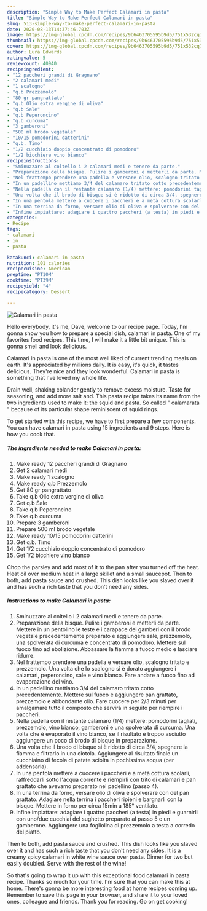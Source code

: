 ```yaml
---
description: "Simple Way to Make Perfect Calamari in pasta"
title: "Simple Way to Make Perfect Calamari in pasta"
slug: 513-simple-way-to-make-perfect-calamari-in-pasta
date: 2020-08-13T14:37:46.703Z
image: https://img-global.cpcdn.com/recipes/9b6463705595b9d5/751x532cq70/calamari-in-pasta-recipe-main-photo.jpg
thumbnail: https://img-global.cpcdn.com/recipes/9b6463705595b9d5/751x532cq70/calamari-in-pasta-recipe-main-photo.jpg
cover: https://img-global.cpcdn.com/recipes/9b6463705595b9d5/751x532cq70/calamari-in-pasta-recipe-main-photo.jpg
author: Lura Edwards
ratingvalue: 5
reviewcount: 40940
recipeingredient:
- "12 paccheri grandi di Gragnano"
- "2 calamari medi"
- "1 scalogno"
- "q.b Prezzemolo"
- "80 gr pangrattato"
- "q.b Olio extra vergine di oliva"
- "q.b Sale"
- "q.b Peperoncino"
- "q.b curcuma"
- "3 gamberoni"
- "500 ml brodo vegetale"
- "10/15 pomodorini datterini"
- "q.b. Timo"
- "1/2 cucchiaio doppio concentrato di pomodoro"
- "1/2 bicchiere vino bianco"
recipeinstructions:
- "Sminuzzare al coltello i 2 calamari medi e tenere da parte."
- "Preparazione della bisque. Pulire i gamberoni e metterli da parte. Mettere in un pentolino le teste e i carapace dei gamberi con il brodo vegetale precedentemente preparato e aggiungere sale, prezzemolo, una spolverata di curcuma e concentrato di pomodoro. Mettere sul fuoco fino ad ebolizione. Abbassare la fiamma a fuoco medio e lasciare ridurre."
- "Nel frattempo prendere una padella e versare olio, scalogno tritato e prezzemolo. Una volta che lo scalogno si è dorato aggiungere i calamari, peperoncino, sale e vino bianco. Fare andare a fuoco fino ad evaporazione del vino."
- "In un padellino mettiamo 3/4 del calamaro tritato cotto precedentemente. Mettere sul fuoco e aggiungere pan grattato, prezzemolo e abbondante olio. Fare cuocere per 2/3 minuti per amalgamare tutto il composto che servirà in seguito per riempire i paccheri."
- "Nella padella con il restante calamaro (1/4) mettere: pomodorini tagliati, prezzemolo, vino bianco, gamberoni e una spolverata di curcuma. Una volta che è evaporato il vino bianco, se il risultato è troppo asciutto aggiungere un poco di brodo di bisque in preparazione."
- "Una volta che il brodo di bisque si è ridotto di circa 3/4, spegnere la fiamma e filtrarlo in una ciotola. Aggiungere al risultato finale un cucchiaino di fecola di patate sciolta in pochissima acqua (per addensarla)."
- "In una pentola mettere a cuocere i paccheri e a metà cottura scolarli, raffreddarli sotto l&#39;acqua corrente e riempirli con trito di calamari e pan grattato che avevamo preparato nel padellino (passo 4)."
- "In una terrina da forno, versare olio di oliva e spolverare con del pan grattato. Adagiare nella terrina i paccheri ripieni e bargnarli con la bisque. Mettere in forno per circa 15min a 185° ventilato."
- "Infine impiattare: adagiare i quattro paccheri (a testa) in piedi e guarnirli con uno/due cucchiai del sughetto preparato al passo 5 e un gamberone. Aggiungere una fogliolina di prezzemolo a testa a corredo del piatto."
categories:
- Recipe
tags:
- calamari
- in
- pasta

katakunci: calamari in pasta 
nutrition: 101 calories
recipecuisine: American
preptime: "PT10M"
cooktime: "PT39M"
recipeyield: "4"
recipecategory: Dessert

---
```



![Calamari in pasta](https://img-global.cpcdn.com/recipes/9b6463705595b9d5/751x532cq70/calamari-in-pasta-recipe-main-photo.jpg)

Hello everybody, it's me, Dave, welcome to our recipe page. Today, I'm gonna show you how to prepare a special dish, calamari in pasta. One of my favorites food recipes. This time, I will make it a little bit unique. This is gonna smell and look delicious.

Calamari in pasta is one of the most well liked of current trending meals on earth. It's appreciated by millions daily. It is easy, it's quick, it tastes delicious. They're nice and they look wonderful. Calamari in pasta is something that I've loved my whole life.

Drain well, shaking colander gently to remove excess moisture. Taste for seasoning, and add more salt and. This pasta recipe takes its name from the two ingredients used to make it: the squid and pasta. So called &#34; calamarata &#34; because of its particular shape reminiscent of squid rings.


To get started with this recipe, we have to first prepare a few components. You can have calamari in pasta using 15 ingredients and 9 steps. Here is how you cook that.

<!--inarticleads1-->

##### The ingredients needed to make Calamari in pasta:

1. Make ready 12 paccheri grandi di Gragnano
1. Get 2 calamari medi
1. Make ready 1 scalogno
1. Make ready q.b Prezzemolo
1. Get 80 gr pangrattato
1. Take q.b Olio extra vergine di oliva
1. Get q.b Sale
1. Take q.b Peperoncino
1. Take q.b curcuma
1. Prepare 3 gamberoni
1. Prepare 500 ml brodo vegetale
1. Make ready 10/15 pomodorini datterini
1. Get q.b. Timo
1. Get 1/2 cucchiaio doppio concentrato di pomodoro
1. Get 1/2 bicchiere vino bianco


Chop the parsley and add most of it to the pan after you turned off the heat. Heat oil over medium heat in a large skillet and a small saucepot. Then to both, add pasta sauce and crushed. This dish looks like you slaved over it and has such a rich taste that you don&#39;t need any sides. 

<!--inarticleads2-->

##### Instructions to make Calamari in pasta:

1. Sminuzzare al coltello i 2 calamari medi e tenere da parte.
1. Preparazione della bisque. Pulire i gamberoni e metterli da parte. Mettere in un pentolino le teste e i carapace dei gamberi con il brodo vegetale precedentemente preparato e aggiungere sale, prezzemolo, una spolverata di curcuma e concentrato di pomodoro. Mettere sul fuoco fino ad ebolizione. Abbassare la fiamma a fuoco medio e lasciare ridurre.
1. Nel frattempo prendere una padella e versare olio, scalogno tritato e prezzemolo. Una volta che lo scalogno si è dorato aggiungere i calamari, peperoncino, sale e vino bianco. Fare andare a fuoco fino ad evaporazione del vino.
1. In un padellino mettiamo 3/4 del calamaro tritato cotto precedentemente. Mettere sul fuoco e aggiungere pan grattato, prezzemolo e abbondante olio. Fare cuocere per 2/3 minuti per amalgamare tutto il composto che servirà in seguito per riempire i paccheri.
1. Nella padella con il restante calamaro (1/4) mettere: pomodorini tagliati, prezzemolo, vino bianco, gamberoni e una spolverata di curcuma. Una volta che è evaporato il vino bianco, se il risultato è troppo asciutto aggiungere un poco di brodo di bisque in preparazione.
1. Una volta che il brodo di bisque si è ridotto di circa 3/4, spegnere la fiamma e filtrarlo in una ciotola. Aggiungere al risultato finale un cucchiaino di fecola di patate sciolta in pochissima acqua (per addensarla).
1. In una pentola mettere a cuocere i paccheri e a metà cottura scolarli, raffreddarli sotto l&#39;acqua corrente e riempirli con trito di calamari e pan grattato che avevamo preparato nel padellino (passo 4).
1. In una terrina da forno, versare olio di oliva e spolverare con del pan grattato. Adagiare nella terrina i paccheri ripieni e bargnarli con la bisque. Mettere in forno per circa 15min a 185° ventilato.
1. Infine impiattare: adagiare i quattro paccheri (a testa) in piedi e guarnirli con uno/due cucchiai del sughetto preparato al passo 5 e un gamberone. Aggiungere una fogliolina di prezzemolo a testa a corredo del piatto.


Then to both, add pasta sauce and crushed. This dish looks like you slaved over it and has such a rich taste that you don&#39;t need any sides. It is a creamy spicy calamari in white wine sauce over pasta. Dinner for two but easily doubled. Serve with the rest of the wine! 

So that's going to wrap it up with this exceptional food calamari in pasta recipe. Thanks so much for your time. I'm sure that you can make this at home. There's gonna be more interesting food at home recipes coming up. Remember to save this page in your browser, and share it to your loved ones, colleague and friends. Thank you for reading. Go on get cooking!
